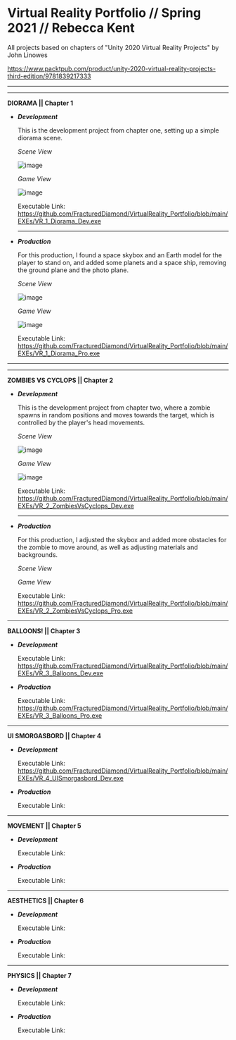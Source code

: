 # Virtual Reality Portfolio // Spring 2021 // Rebecca Kent


All projects based on chapters of "Unity 2020 Virtual Reality Projects" by John Linowes 

https://www.packtpub.com/product/unity-2020-virtual-reality-projects-third-edition/9781839217333

-----------------------------------------------------------------------------------------------

-----------------------------------------------------------------------------------------------


**DIORAMA || Chapter 1**

- **_Development_**

  This is the development project from chapter one, setting up a simple diorama scene.
  
  _Scene View_
  
  ![image](https://user-images.githubusercontent.com/49692399/116902797-6f230980-abf0-11eb-9103-56181254a5c2.png)
    
  _Game View_
  
  ![image](https://user-images.githubusercontent.com/49692399/116902827-79dd9e80-abf0-11eb-8181-64e39233c9b3.png)

  Executable Link: https://github.com/FracturedDiamond/VirtualReality_Portfolio/blob/main/EXEs/VR_1_Diorama_Dev.exe
  
  -----------------------------------------------------------------------------------------------

- **_Production_**

  For this production, I found a space skybox and an Earth model for the player to stand on,
  and added some planets and a space ship, removing the ground plane and the photo plane.
  
  _Scene View_
  
  ![image](https://user-images.githubusercontent.com/49692399/116903806-be1d6e80-abf1-11eb-8040-22c2b7cc582a.png)
  
  _Game View_
  
  ![image](https://user-images.githubusercontent.com/49692399/116913688-a1d3fe80-abfe-11eb-9b5e-9c0b477525f8.png)

  Executable Link: https://github.com/FracturedDiamond/VirtualReality_Portfolio/blob/main/EXEs/VR_1_Diorama_Pro.exe

-----------------------------------------------------------------------------------------------

-----------------------------------------------------------------------------------------------

**ZOMBIES VS CYCLOPS || Chapter 2**

- **_Development_**

  This is the development project from chapter two, where a zombie spawns in random positions and
  moves towards the target, which is controlled by the player's head movements.
  
  _Scene View_
  
  ![image](https://user-images.githubusercontent.com/49692399/116913473-61748080-abfe-11eb-8fef-7bd1aa4e7617.png)
  
  _Game View_
  
  ![image](https://user-images.githubusercontent.com/49692399/116913505-6a655200-abfe-11eb-8a84-5e907046c6eb.png)
  
  Executable Link: https://github.com/FracturedDiamond/VirtualReality_Portfolio/blob/main/EXEs/VR_2_ZombiesVsCyclops_Dev.exe
  
  -----------------------------------------------------------------------------------------------
  
- **_Production_**

  For this production, I adjusted the skybox and added more obstacles for the zombie to move around,
  as well as adjusting materials and backgrounds.
  
  
  
  _Scene View_
  
  
  
  _Game View_
  
  Executable Link: https://github.com/FracturedDiamond/VirtualReality_Portfolio/blob/main/EXEs/VR_2_ZombiesVsCyclops_Pro.exe

-----------------------------------------------------------------------------------------------

**BALLOONS! || Chapter 3**


- **_Development_**

  Executable Link: https://github.com/FracturedDiamond/VirtualReality_Portfolio/blob/main/EXEs/VR_3_Balloons_Dev.exe

- **_Production_**

  Executable Link: https://github.com/FracturedDiamond/VirtualReality_Portfolio/blob/main/EXEs/VR_3_Balloons_Pro.exe

-----------------------------------------------------------------------------------------------

**UI SMORGASBORD || Chapter 4**

- **_Development_**

  Executable Link: https://github.com/FracturedDiamond/VirtualReality_Portfolio/blob/main/EXEs/VR_4_UISmorgasbord_Dev.exe

- **_Production_**

  Executable Link: 


-----------------------------------------------------------------------------------------------

**MOVEMENT || Chapter 5**


- **_Development_**

  Executable Link: 



- **_Production_**

  Executable Link: 



-----------------------------------------------------------------------------------------------

**AESTHETICS || Chapter 6**


- **_Development_**

  Executable Link: 


- **_Production_**

  Executable Link: 

-----------------------------------------------------------------------------------------------

**PHYSICS || Chapter 7**


- **_Development_**

  Executable Link: 




- **_Production_**

  Executable Link: 
